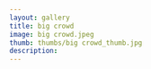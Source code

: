 ```yaml
---
layout: gallery
title: big crowd
image: big crowd.jpeg
thumb: thumbs/big crowd_thumb.jpg
description:
---
```

    